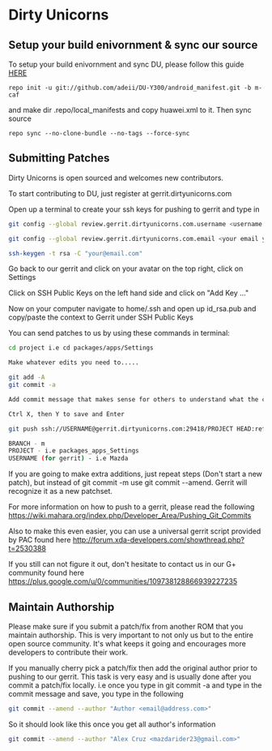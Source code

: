 # Dirty Unicorns #

## Setup your build enivornment & sync our source ##

To setup your build enivornment and sync DU, please follow this guide [HERE](https://raw.githubusercontent.com/nathanchance/Android-Tools/master/Building_AOSP.txt)


    repo init -u git://github.com/adeii/DU-Y300/android_manifest.git -b m-caf


and make dir .repo/local_manifests and copy huawei.xml to it. Then sync source
 
    repo sync --no-clone-bundle --no-tags --force-sync
    

## Submitting Patches ##

Dirty Unicorns is open sourced and welcomes new contributors.

To start contributing to DU, just register at gerrit.dirtyunicorns.com

Open up a terminal to create your ssh keys for pushing to gerrit and type in

```bash
git config --global review.gerrit.dirtyunicorns.com.username <username you registered with>

git config --global review.gerrit.dirtyunicorns.com.email <your email you registered with>

ssh-keygen -t rsa -C "your@email.com"
```

Go back to our gerrit and click on your avatar on the top right, click on Settings

Click on SSH Public Keys on the left hand side and click on "Add Key ..."

Now on your computer navigate to home/.ssh and open up id_rsa.pub and copy/paste the context to Gerrit under SSH Public Keys

You can send patches to us by using these commands in terminal:

```bash
cd project i.e cd packages/apps/Settings

Make whatever edits you need to.....

git add -A
git commit -a

Add commit message that makes sense for others to understand what the commit is for

Ctrl X, then Y to save and Enter

git push ssh://USERNAME@gerrit.dirtyunicorns.com:29418/PROJECT HEAD:refs/for/BRANCH

BRANCH - m
PROJECT - i.e packages_apps_Settings
USERNAME (for gerrit) - i.e Mazda
```

If you are going to make extra additions, just repeat steps (Don't start a new patch), but instead of git commit -m
use git commit --amend. Gerrit will recognize it as a new patchset.

For more information on how to push to a gerrit, please read the following
https://wiki.mahara.org/index.php/Developer_Area/Pushing_Git_Commits

Also to make this even easier, you can use a universal gerrit script provided by PAC found here
http://forum.xda-developers.com/showthread.php?t=2530388

If you still can not figure it out, don't hesitate to contact us in our G+ community found here
https://plus.google.com/u/0/communities/109738128866939227235

## Maintain Authorship ##
Please make sure if you submit a patch/fix from another ROM that you maintain authorship. This is very important to not only us 
but to the entire open source community. It's what keeps it going and encourages more developers to contribute their work.

If you manually cherry pick a patch/fix then add the original author prior to pushing to our gerrit. This task is very easy and is
usually done after you commit a patch/fix locally. i.e once you type in git commit -a and type in the commit message and save, you
type in the following

```bash
git commit --amend --author "Author <email@address.com>"
```

So it should look like this once you get all author's information

```bash
git commit --amend --author "Alex Cruz <mazdarider23@gmail.com>"
```
